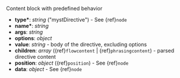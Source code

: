 Content block with predefined behavior

- __type*__: _string_ ("mystDirective") - See {ref}`node`
- __name*__: _string_ 
- __args__: _string_ 
- __options__: _object_ 
- __value__: _string_ - body of the directive, excluding options 
- __children__: _array_ ({ref}`flowcontent` | {ref}`phrasingcontent`) - parsed directive content 
- __position__: _object_ ({ref}`position`) - See {ref}`node`
- __data__: _object_ - See {ref}`node`
